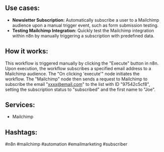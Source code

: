 ## Use cases:

*   **Newsletter Subscription:** Automatically subscribe a user to a Mailchimp audience upon a manual trigger event, such as form submission testing.
*   **Testing Mailchimp Integration:** Quickly test the Mailchimp integration within n8n by manually triggering a subscription with predefined data.

## How it works:

This workflow is triggered manually by clicking the "Execute" button in n8n. Upon execution, the workflow subscribes a specified email address to a Mailchimp audience. The "On clicking 'execute'" node initiates the workflow. The "Mailchimp" node then sends a request to Mailchimp to subscribe the email "xxxx@email.com" to the list with ID "97542c5cf8", setting the subscription status to "subscribed" and the first name to "Joe".

## Services:

*   Mailchimp

## Hashtags:

#n8n #mailchimp #automation #emailmarketing #subscriber
